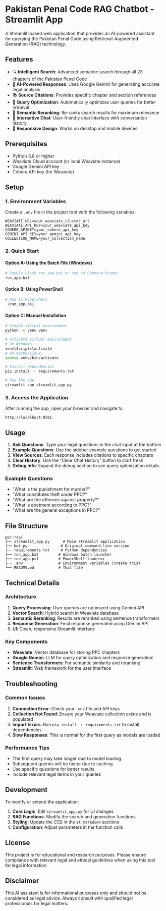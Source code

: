 # Pakistan Penal Code RAG Chatbot - Streamlit App

A Streamlit-based web application that provides an AI-powered assistant for querying the Pakistan Penal Code using Retrieval-Augmented Generation (RAG) technology.

## Features

- 🔍 **Intelligent Search**: Advanced semantic search through all 23 chapters of the Pakistan Penal Code
- 🤖 **AI-Powered Responses**: Uses Google Gemini for generating accurate legal analysis
- 📚 **Source Citations**: Provides specific chapter and section references
- 🎯 **Query Optimization**: Automatically optimizes user queries for better retrieval
- 🔄 **Semantic Reranking**: Re-ranks search results for maximum relevance
- 💬 **Interactive Chat**: User-friendly chat interface with conversation history
- 📱 **Responsive Design**: Works on desktop and mobile devices

## Prerequisites

- Python 3.8 or higher
- Weaviate Cloud account (or local Weaviate instance)
- Google Gemini API key
- Cohere API key (for Weaviate)

## Setup

### 1. Environment Variables

Create a `.env` file in the project root with the following variables:

```env
WEAVIATE_URL=your_weaviate_cluster_url
WEAVIATE_API_KEY=your_weaviate_api_key
COHERE_APIKEY=your_cohere_api_key
GEMINI_API_KEY=your_gemini_api_key
COLLECTION_NAME=your_collection_name
```

### 2. Quick Start

#### Option A: Using the Batch File (Windows)
```bash
# Double-click run_app.bat or run in Command Prompt
run_app.bat
```

#### Option B: Using PowerShell
```powershell
# Run in PowerShell
.\run_app.ps1
```

#### Option C: Manual Installation
```bash
# Create virtual environment
python -m venv venv

# Activate virtual environment
# On Windows:
venv\Scripts\activate
# On macOS/Linux:
source venv/bin/activate

# Install dependencies
pip install -r requirements.txt

# Run the app
streamlit run streamlit_app.py
```

### 3. Access the Application

After running the app, open your browser and navigate to:
```
http://localhost:8501
```

## Usage

1. **Ask Questions**: Type your legal questions in the chat input at the bottom
2. **Example Questions**: Use the sidebar example questions to get started
3. **View Sources**: Each response includes citations to specific chapters
4. **Clear History**: Use the "Clear Chat History" button to start fresh
5. **Debug Info**: Expand the debug section to see query optimization details

### Example Questions

- "What is the punishment for murder?"
- "What constitutes theft under PPC?"
- "What are the offences against property?"
- "What is abetment according to PPC?"
- "What are the general exceptions in PPC?"

## File Structure

```
ppc-rag/
├── streamlit_app.py      # Main Streamlit application
├── bot.py               # Original command-line version
├── requirements.txt     # Python dependencies
├── run_app.bat         # Windows batch launcher
├── run_app.ps1         # PowerShell launcher
├── .env                # Environment variables (create this)
└── README.md           # This file
```

## Technical Details

### Architecture

1. **Query Processing**: User queries are optimized using Gemini API
2. **Vector Search**: Hybrid search in Weaviate database
3. **Semantic Reranking**: Results are reranked using sentence transformers
4. **Response Generation**: Final response generated using Gemini API
5. **UI**: Clean, responsive Streamlit interface

### Key Components

- **Weaviate**: Vector database for storing PPC chapters
- **Google Gemini**: LLM for query optimization and response generation
- **Sentence Transformers**: For semantic similarity and reranking
- **Streamlit**: Web framework for the user interface

## Troubleshooting

### Common Issues

1. **Connection Error**: Check your `.env` file and API keys
2. **Collection Not Found**: Ensure your Weaviate collection exists and is populated
3. **Import Errors**: Run `pip install -r requirements.txt` to install dependencies
4. **Slow Responses**: This is normal for the first query as models are loaded

### Performance Tips

- The first query may take longer due to model loading
- Subsequent queries will be faster due to caching
- Use specific questions for better results
- Include relevant legal terms in your queries

## Development

To modify or extend the application:

1. **Core Logic**: Edit `streamlit_app.py` for UI changes
2. **RAG Functions**: Modify the search and generation functions
3. **Styling**: Update the CSS in the `st.markdown` sections
4. **Configuration**: Adjust parameters in the function calls

## License

This project is for educational and research purposes. Please ensure compliance with relevant legal and ethical guidelines when using this tool for legal information.

## Disclaimer

This AI assistant is for informational purposes only and should not be considered as legal advice. Always consult with qualified legal professionals for legal matters.
